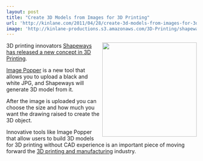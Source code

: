 ```yaml
---
layout: post
title: "Create 3D Models from Images for 3D Printing"
url: 'http://kinlane.com/2011/04/28/create-3d-models-from-images-for-3d-printing/'
image: 'http://kinlane-productions.s3.amazonaws.com/3D-Printing/shapeways-drawing-to-3d-model.jpg'
---
```


<img class="c1" src="http://kinlane-productions.s3.amazonaws.com/3D-Printing/shapeways-drawing-to-3d-model.jpg" alt="" width="250" align="right" />3D printing innovators [Shapeways has released a new concept in 3D Printing][1].

[Image Popper][2] is a new tool that allows you to upload a black and white JPG, and Shapeways will generate 3D model from it.

After the image is uploaded you can choose the size and how much you want the drawing raised to create the 3D object.

Innovative tools like Image Popper that allow users to build 3D models for 3D printing without CAD experience is an important piece of moving forward the [3D printing and manufacturing][3] industry.

   [1]: http://www.shapeways.com/blog/archives/816-Introducing-Image-Popper,-a-new-way-to-easily-3D-model-and-3D-print.html
   [2]: http://www.shapeways.com/creator/image_popper (Image Popper)
   [3]: http://www.kinlane.com/2011/04/3d-printing-and-manufacturing-with-google/ (3D printing and manufacturing)
